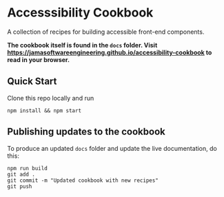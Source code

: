 # Accesssibility Cookbook

A collection of recipes for building accessible front-end components.

**The cookbook itself is found in the `docs` folder. Visit
https://jamasoftwareengineering.github.io/accessibility-cookbook to 
read in your browser.**

## Quick Start

Clone this repo locally and run 

```
npm install && npm start
```

## Publishing updates to the cookbook

To produce an updated `docs` folder and update the live documentation, do this:

```
npm run build
git add .
git commit -m "Updated cookbook with new recipes"
git push
```






